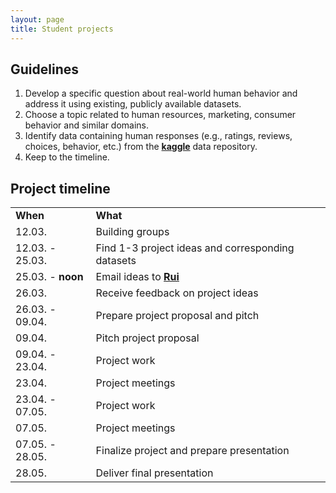 ```yaml
---
layout: page
title: Student projects
---
```


## Guidelines

1. Develop a specific question about real-world human behavior and address it using existing, publicly available datasets.
2. Choose a topic related to human resources, marketing, consumer behavior and similar domains.
3. Identify data containing human responses (e.g., ratings, reviews, choices, behavior, etc.) from the <a href="https://www.kaggle.com/datasets"><b>kaggle</b></a> data repository.
4. Keep to the timeline.

## Project timeline

<table cellspacing="0" cellpadding="0">
  <tr>
    <td ><b>When</b></td>
    <td ><b>What</b></td>
  </tr>
  <tr>
    <td>12.03.</td>
    <td>Building groups</td>
  </tr>
  <tr>
    <td>12.03. - 25.03.</td>
    <td>Find 1-3 project ideas and corresponding datasets</td>
  </tr>
  <tr>
    <td >25.03. - <b>noon</b></td>
    <td>Email ideas to <a href="mailto:rui.mata@unibas.ch?subject=Student project ideas"><b>Rui</b></a></td>
  </tr>
  <tr>
    <td >26.03.</td>
    <td>Receive feedback on project ideas</td>
  </tr>
  <tr>
    <td >26.03. - 09.04.</td>
    <td>Prepare project proposal and pitch</td>
  </tr>
  <tr>
    <td >09.04.</td>
    <td>Pitch project proposal</td>
  </tr>
  <tr>
    <td >09.04. - 23.04.</td>
    <td>Project work</td>
  </tr>
  <tr>
    <td >23.04.</td>
    <td>Project meetings</td>
  </tr>
  <tr>
    <td >23.04. - 07.05.</td>
    <td>Project work</td>
  </tr>
  <tr>
    <td >07.05.</td>
    <td>Project meetings</td>
  </tr>
  <tr>
    <td >07.05. - 28.05.</td>
    <td>Finalize project and prepare presentation</td>
  </tr>
  <tr>
    <td >28.05.</td>
    <td>Deliver final presentation</td>
  </tr>
</table>
